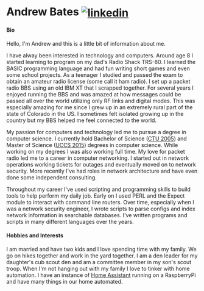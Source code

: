 <p align="left">
  <h1 align="left">Andrew Bates
    <a href="https://www.linkedin.com/in/andrew-bates1" target="blank">
      <img align="center" src="https://img.shields.io/static/v1?label=&message=Andrew-Bates1&color=0e76a8&style=flat-square&logo=linkedin" alt="linkedin"/>
    </a>
  </h1>
</p>

#### Bio
Hello, I'm Andrew and this is a little bit of information about me.

I have alway been interested in technology and computers.  Around age 8 I started learning
to program on my dad's Radio Shack TRS-80.  I learned the BASIC programming language and had
fun writing short games and even some school projects.  As a teenager I studied and passed
the exam to obtain an amateur radio license (some call it ham radio).  I set up a packet radio
BBS using an old IBM XT that I scrapped together.  For several years I enjoyed running the BBS
and was amazed at how messages could be passed all over the world utilizing only RF links and
digital modes.  This was especially amazing for me since I grew up in an extremely rural part
of the state of Colorado in the US.  I sometimes felt isolated growing up in the country but 
my BBS helped me feel connected to the world.

My passion for computers and technology led me to pursue a degree in computer science. I currently 
hold Bachelor of Science ([CTU 2005](https://www.coloradotech.edu/)) and Master of Science 
([UCCS 2015](https://www.uccs.edu)) degrees in computer science. While working on my degrees
I was also working full time.  My love for packet radio led me to a career in computer networking.
I started out in network operations working tickets for outages and eventually moved on to network 
security. More recently I've had roles in network architecture and have even done some independent
consulting.

Throughout my career I've used scripting and programming skills to build tools to help perform my
daily job.  Early on I used PERL and the Expect module to interact with command line routers. Over time,
especially when I was a network security engineer, I wrote scripts to parse configs and index network
information in searchable databases.  I've written programs and scripts in many different languages
over the years.

#### Hobbies and Interests

I am married and have two kids and I love spending time with my family.  We go on hikes together and work
in the yard together.  I am a den leader for my daughter's cub scout den and am a committee member
in my son's scout troop.  When I'm not hanging out with my family I love to tinker with home automation.
I have an instance of [Home Assistant](https://www.home-assistant.io/) running on a RaspberryPi and
have many things in our home automated.
